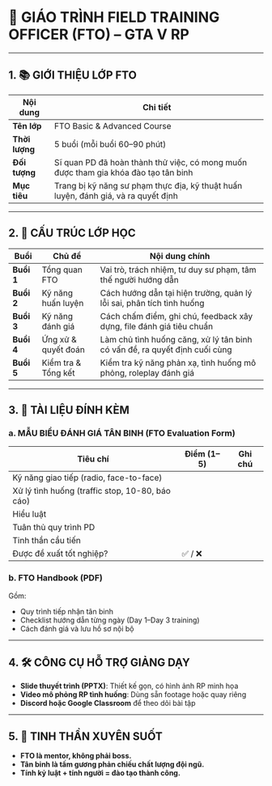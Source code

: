 # 📘 GIÁO TRÌNH FIELD TRAINING OFFICER (FTO) – GTA V RP

---

## 1. 📚 GIỚI THIỆU LỚP FTO

| Nội dung       | Chi tiết                                                                           |
| -------------- | ---------------------------------------------------------------------------------- |
| **Tên lớp**    | FTO Basic & Advanced Course                                                        |
| **Thời lượng** | 5 buổi (mỗi buổi 60–90 phút)                                                       |
| **Đối tượng**  | Sĩ quan PD đã hoàn thành thử việc, có mong muốn được tham gia khóa đào tạo tân binh              |
| **Mục tiêu**   | Trang bị kỹ năng sư phạm thực địa, kỹ thuật huấn luyện, đánh giá, và ra quyết định |

---

## 2. 🧩 CẤU TRÚC LỚP HỌC

| Buổi | Chủ đề              | Nội dung chính                                                             |
| ---------- | ------------------- | -------------------------------------------------------------------------- |
| **Buổi 1** | Tổng quan FTO       | Vai trò, trách nhiệm, tư duy sư phạm, tâm thế người hướng dẫn              |
| **Buổi 2** | Kỹ năng huấn luyện  | Cách hướng dẫn tại hiện trường, quản lý lỗi sai, phân tích tình huống      |
| **Buổi 3** | Kỹ năng đánh giá    | Cách chấm điểm, ghi chú, feedback xây dựng, file đánh giá tiêu chuẩn       |
| **Buổi 4** | Ứng xử & quyết đoán | Làm chủ tình huống căng, xử lý tân binh có vấn đề, ra quyết định cuối cùng |
| **Buổi 5** | Kiểm tra & Tổng kết | Kiểm tra kỹ năng phản xạ, tình huống mô phỏng, roleplay đánh giá           |

---

## 3. 📄 TÀI LIỆU ĐÍNH KÈM

### a. MẪU BIỂU ĐÁNH GIÁ TÂN BINH (FTO Evaluation Form)

| Tiêu chí                                        | Điểm (1–5) | Ghi chú |
| ----------------------------------------------- | ---------- | ------- |
| Kỹ năng giao tiếp (radio, face-to-face)         |            |         |
| Xử lý tình huống (traffic stop, 10-80, báo cáo) |            |         |
| Hiểu luật                                       |            |         |
| Tuân thủ quy trình PD                           |            |         |
| Tinh thần cầu tiến                              |            |         |
| Được đề xuất tốt nghiệp?                        | ✅ / ❌      |         |

### b. FTO Handbook (PDF)

Gồm:

* Quy trình tiếp nhận tân binh
* Checklist hướng dẫn từng ngày (Day 1–Day 3 training)
* Cách đánh giá và lưu hồ sơ nội bộ

---

## 4. 🛠 CÔNG CỤ HỖ TRỢ GIẢNG DẠY

* **Slide thuyết trình (PPTX)**: Thiết kế gọn, có hình ảnh RP minh họa
* **Video mô phỏng RP tình huống**: Dùng sẵn footage hoặc quay riêng
* **Discord hoặc Google Classroom** để theo dõi bài tập

---

## 5. 🧠 TINH THẦN XUYÊN SUỐT

* **FTO là mentor, không phải boss.**
* **Tân binh là tấm gương phản chiếu chất lượng đội ngũ.**
* **Tính kỷ luật + tính người = đào tạo thành công.**
